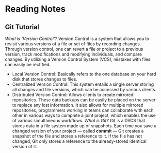 # Reading Notes
## Git Tutorial
*What is 'Version Control'?*
Version Control is a system that allows you to revisit various versions of a file or set of files by recording changes. Through version control, one can revert a file or project to a previous version, track modifications and modifying individuals, and compare changes. By utilizing a Version Control System (VCS), mistakes with files can easily be rectified.
- Local Version Control: Basically refers to the one database on your hard disk that stores changes to files.
- Centralized Version Control:  This system entails a single server storing all changes and file versions, which can be accessed by various clients.
- Distributed Version Control: Allows clients to create mirrored repositories. These data backups can be easily be placed on the server to replace any lost information. It also allows for multiple mirrored repositories, programmers working in teams can collaborate with each other in various ways to complete a joint project, which enables the use of various simultaneous workflows.
*What is Git?*
Git is a DVCS that stores data in a file system made up of snapshots. Each time you save a changed version of your project — called **commit** — Git creates a snapshot of the file and stores a reference to it. If the file has not changed, Git only stores a reference to the already-stored identical version of it.

